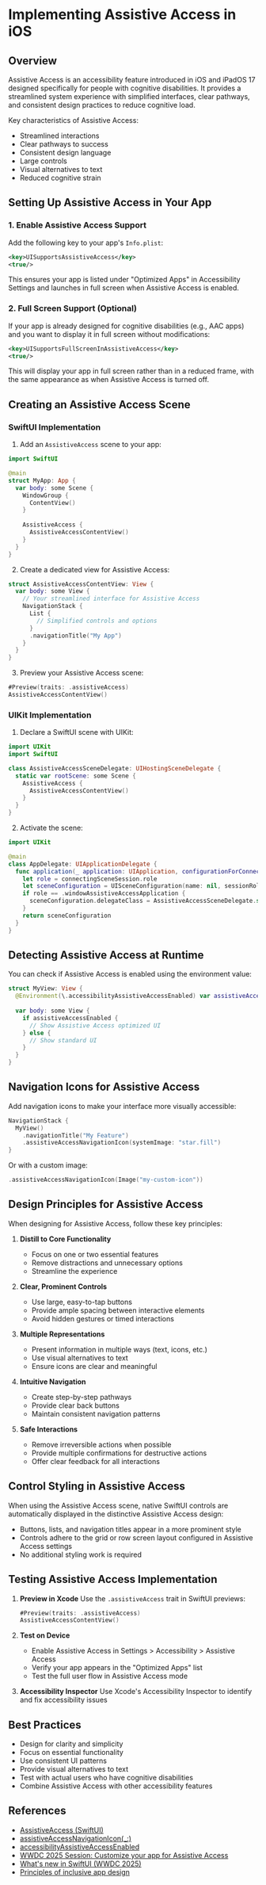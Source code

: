# Implementing Assistive Access in iOS

## Overview

Assistive Access is an accessibility feature introduced in iOS and iPadOS 17 designed specifically for people with cognitive disabilities. It provides a streamlined system experience with simplified interfaces, clear pathways, and consistent design practices to reduce cognitive load.

Key characteristics of Assistive Access:
- Streamlined interactions
- Clear pathways to success
- Consistent design language
- Large controls
- Visual alternatives to text
- Reduced cognitive strain

## Setting Up Assistive Access in Your App

### 1. Enable Assistive Access Support

Add the following key to your app's `Info.plist`:

```xml
<key>UISupportsAssistiveAccess</key>
<true/>
```

This ensures your app is listed under "Optimized Apps" in Accessibility Settings and launches in full screen when Assistive Access is enabled.

### 2. Full Screen Support (Optional)

If your app is already designed for cognitive disabilities (e.g., AAC apps) and you want to display it in full screen without modifications:

```xml
<key>UISupportsFullScreenInAssistiveAccess</key>
<true/>
```

This will display your app in full screen rather than in a reduced frame, with the same appearance as when Assistive Access is turned off.

## Creating an Assistive Access Scene

### SwiftUI Implementation

1. Add an `AssistiveAccess` scene to your app:

```swift
import SwiftUI

@main
struct MyApp: App {
  var body: some Scene {
    WindowGroup {
      ContentView()
    }
    
    AssistiveAccess {
      AssistiveAccessContentView()
    }
  }
}
```

2. Create a dedicated view for Assistive Access:

```swift
struct AssistiveAccessContentView: View {
  var body: some View {
    // Your streamlined interface for Assistive Access
    NavigationStack {
      List {
        // Simplified controls and options
      }
      .navigationTitle("My App")
    }
  }
}
```

3. Preview your Assistive Access scene:

```swift
#Preview(traits: .assistiveAccess)
AssistiveAccessContentView()
```

### UIKit Implementation

1. Declare a SwiftUI scene with UIKit:

```swift
import UIKit
import SwiftUI

class AssistiveAccessSceneDelegate: UIHostingSceneDelegate {
  static var rootScene: some Scene {
    AssistiveAccess {
      AssistiveAccessContentView()
    }
  }
}
```

2. Activate the scene:

```swift
import UIKit

@main
class AppDelegate: UIApplicationDelegate {
  func application(_ application: UIApplication, configurationForConnecting connectingSceneSession: UISceneSession, options: UIScene.ConnectionOptions) -> UISceneConfiguration {
    let role = connectingSceneSession.role
    let sceneConfiguration = UISceneConfiguration(name: nil, sessionRole: role)
    if role == .windowAssistiveAccessApplication {
      sceneConfiguration.delegateClass = AssistiveAccessSceneDelegate.self
    }
    return sceneConfiguration
  }
}
```

## Detecting Assistive Access at Runtime

You can check if Assistive Access is enabled using the environment value:

```swift
struct MyView: View {
  @Environment(\.accessibilityAssistiveAccessEnabled) var assistiveAccessEnabled
  
  var body: some View {
    if assistiveAccessEnabled {
      // Show Assistive Access optimized UI
    } else {
      // Show standard UI
    }
  }
}
```

## Navigation Icons for Assistive Access

Add navigation icons to make your interface more visually accessible:

```swift
NavigationStack {
  MyView()
    .navigationTitle("My Feature")
    .assistiveAccessNavigationIcon(systemImage: "star.fill")
}
```

Or with a custom image:

```swift
.assistiveAccessNavigationIcon(Image("my-custom-icon"))
```

## Design Principles for Assistive Access

When designing for Assistive Access, follow these key principles:

1. **Distill to Core Functionality**
   - Focus on one or two essential features
   - Remove distractions and unnecessary options
   - Streamline the experience

2. **Clear, Prominent Controls**
   - Use large, easy-to-tap buttons
   - Provide ample spacing between interactive elements
   - Avoid hidden gestures or timed interactions

3. **Multiple Representations**
   - Present information in multiple ways (text, icons, etc.)
   - Use visual alternatives to text
   - Ensure icons are clear and meaningful

4. **Intuitive Navigation**
   - Create step-by-step pathways
   - Provide clear back buttons
   - Maintain consistent navigation patterns

5. **Safe Interactions**
   - Remove irreversible actions when possible
   - Provide multiple confirmations for destructive actions
   - Offer clear feedback for all interactions

## Control Styling in Assistive Access

When using the Assistive Access scene, native SwiftUI controls are automatically displayed in the distinctive Assistive Access design:

- Buttons, lists, and navigation titles appear in a more prominent style
- Controls adhere to the grid or row screen layout configured in Assistive Access settings
- No additional styling work is required

## Testing Assistive Access Implementation

1. **Preview in Xcode**
   Use the `.assistiveAccess` trait in SwiftUI previews:
   ```swift
   #Preview(traits: .assistiveAccess)
   AssistiveAccessContentView()
   ```

2. **Test on Device**
   - Enable Assistive Access in Settings > Accessibility > Assistive Access
   - Verify your app appears in the "Optimized Apps" list
   - Test the full user flow in Assistive Access mode

3. **Accessibility Inspector**
   Use Xcode's Accessibility Inspector to identify and fix accessibility issues

## Best Practices

- Design for clarity and simplicity
- Focus on essential functionality
- Use consistent UI patterns
- Provide visual alternatives to text
- Test with actual users who have cognitive disabilities
- Combine Assistive Access with other accessibility features

## References

- [AssistiveAccess (SwiftUI)](https://developer.apple.com/documentation/SwiftUI/AssistiveAccess)
- [assistiveAccessNavigationIcon(_:)](https://developer.apple.com/documentation/SwiftUI/View/assistiveAccessNavigationIcon(_:))
- [accessibilityAssistiveAccessEnabled](https://developer.apple.com/documentation/SwiftUI/EnvironmentValues/accessibilityAssistiveAccessEnabled)
- [WWDC 2025 Session: Customize your app for Assistive Access](https://developer.apple.com/videos/play/wwdc2025/238)
- [What's new in SwiftUI (WWDC 2025)](https://developer.apple.com/videos/play/wwdc2025/256)
- [Principles of inclusive app design](https://developer.apple.com/videos/play/wwdc2025/316)